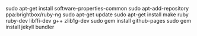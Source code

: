 sudo apt-get install software-properties-common
    sudo apt-add-repository ppa:brightbox/ruby-ng
    sudo apt-get update
    sudo apt-get install make ruby ruby-dev libffi-dev g++ zlib1g-dev
    sudo gem install github-pages
    sudo gem install jekyll bundler